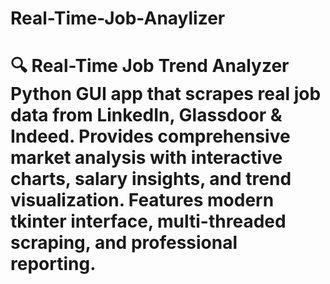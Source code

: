 # Real-Time-Job-Anaylizer
# 🔍 Real-Time Job Trend Analyzer  Python GUI app that scrapes real job data from LinkedIn, Glassdoor &amp; Indeed. Provides comprehensive market analysis with interactive charts, salary insights, and trend visualization. Features modern tkinter interface, multi-threaded scraping, and professional reporting.
